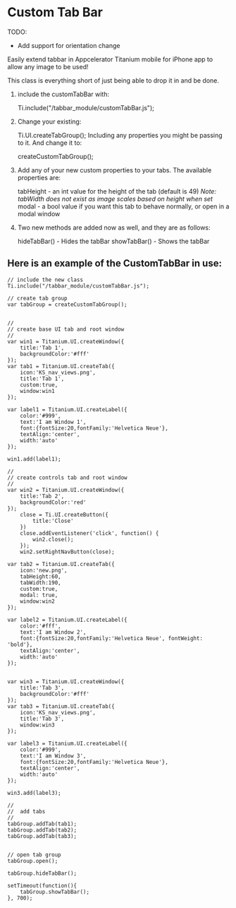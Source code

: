 Custom Tab Bar
==============

TODO:
- Add support for orientation change

Easily extend tabbar in Appcelerator Titanium mobile for iPhone app to allow any image to be used!

This class is everything short of just being able to drop it in and be done.

1) include the customTabBar with:

	Ti.include("/tabbar_module/customTabBar.js"); 
2) Change your existing:

	Ti.UI.createTabGroup();
Including any properties you might be passing to it. And change it to:

	createCustomTabGroup();
3) Add any of your new custom properties to your tabs.
The available properties are:

	tabHeight - an int value for the height of the tab (default is 49) *Note: tabWidth does not exist as image scales based on height when set*
	modal - a bool value if you want this tab to behave normally, or open in a modal window

4) Two new methods are added now as well, and they are as follows:
	
	hideTabBar() - Hides the tabBar
	showTabBar() - Shows the tabBar

Here is an example of the CustomTabBar in use:
--------
	// include the new class
	Ti.include("/tabbar_module/customTabBar.js");
	
	// create tab group
	var tabGroup = createCustomTabGroup();
	
	
	//
	// create base UI tab and root window
	//
	var win1 = Titanium.UI.createWindow({  
	    title:'Tab 1',
	    backgroundColor:'#fff'
	});
	var tab1 = Titanium.UI.createTab({  
	    icon:'KS_nav_views.png',
	    title:'Tab 1',
	    custom:true,
	    window:win1
	});
	
	var label1 = Titanium.UI.createLabel({
		color:'#999',
		text:'I am Window 1',
		font:{fontSize:20,fontFamily:'Helvetica Neue'},
		textAlign:'center',
		width:'auto'
	});
	
	win1.add(label1);
	
	//
	// create controls tab and root window
	//
	var win2 = Titanium.UI.createWindow({  
	    title:'Tab 2',
	    backgroundColor:'red'
	});
		close = Ti.UI.createButton({
			title:'Close'
		})
		close.addEventListener('click', function() {
			win2.close();
		});
		win2.setRightNavButton(close);
		
	var tab2 = Titanium.UI.createTab({  
	    icon:'new.png',
	    tabHeight:60,
	    tabWidth:190,
	    custom:true,
	    modal: true,
	    window:win2
	});
	
	var label2 = Titanium.UI.createLabel({
		color:'#fff',
		text:'I am Window 2',
		font:{fontSize:20,fontFamily:'Helvetica Neue', fontWeight: 'bold'},
		textAlign:'center',
		width:'auto'
	});

	
	var win3 = Titanium.UI.createWindow({  
	    title:'Tab 3',
	    backgroundColor:'#fff'
	});
	var tab3 = Titanium.UI.createTab({  
	    icon:'KS_nav_views.png',
	    title:'Tab 3',
	    window:win3
	});
	
	var label3 = Titanium.UI.createLabel({
		color:'#999',
		text:'I am Window 3',
		font:{fontSize:20,fontFamily:'Helvetica Neue'},
		textAlign:'center',
		width:'auto'
	});
	
	win3.add(label3);
	
	//
	//  add tabs
	//
	tabGroup.addTab(tab1);  
	tabGroup.addTab(tab2);  
	tabGroup.addTab(tab3);  
	
	
	// open tab group
	tabGroup.open();

	tabGroup.hideTabBar();
	
	setTimeout(function(){
		tabGroup.showTabBar();
	}, 700);